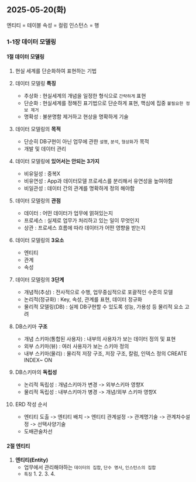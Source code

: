 ## 2025-05-20(화)

엔티티 = 테이블
속성 = 컬럼
인스턴스 = 행

### 1-1장 데이터 모델링

#### 1절 데이터 모델링
1. 현실 세계를 단순화하여 표현하는 기법

2. 데이터 모델링 **특징**
    - 추상화 : 현실세계의 개념을 일정한 형식으로 `간략하게` 표현
    - 단순화 : 현실세계를 정해진 표기법으로 단순하게 표현, 핵심에 집중 `불필요한 정보 제거`
    - 명확성 : 불분명함 제거하고 현상을 명확하게 기술

3. 데이터 모델링의 **목적**
    - 단순히 DB구현이 아닌 업무에 관한 `설명`, `분석`, `형상화`가 목적
    - 개발 및 데이터 관리

4. 데이터 모델링에 **있어서는 안되는 3가지**
    - 비유일성 : 중복X
    - 비유연성 : App과 데이터모델 프로세스를 분리해서 유연성을 높여야함
    - 비일관성 : 데이터 간의 관계를 명확하게 정의 해야함

5. 데이터 모델링의 **관점**
    - 데이터 : 어떤 데이터가 업무에 얽혀있는지
    - 프로세스 : 실제로 업무가 처리하고 있는 일이 무엇인지
    - 상관 : 프로세스 흐름에 따라 데이터가 어떤 영향을 받는지

6. 데이터 모델링의 **3요소**
    - 엔티티
    - 관계
    - 속성

7. 데이터 모델링의 **3단계**
    - 개념적(추상) : 전사적으로 수행, 업무중심적으로 포괄적인 수준의 모델
    - 논리적(정규화) : Key, 속성, 관계를 표현, 데이터 정규화
    - 물리적 모델링(DB) : 실제 DB구현할 수 있도록 성능, 가용성 등 물리적 요소 고려

8. DB스키마 **구조**
    - 개념 스키마(통합된 사용자) : 내부의 사용자가 보는 데이터 정의 및 표현
    - 외부 스키마(뷰) : 여러 사용자가 보는 스키마 정의
    - 내부 스키마(물리) : 물리적 저장 구조, 저장 구조, 칼럼, 인덱스 정의
    CREATE INDEX~ ON

9. DB스키마의 **독립성**
    - 논리적 독립성 : 개념스키마가 변경 -> 외부스키마 영향X
    - 물리적 독립성 : 내부스키마가 병경 -> 개념/외부 스키마 영향X

10. ERD 작성 순서
    - 엔티티 도출 -> 엔티티 배치 -> 엔티티 관계설정 -> 관계명기술 -> 관계차수설정 -> 선택사양기술
    - 도배관술차선

#### 2절 엔티티
1. **엔티티(Entity)**
    - 업무에서 관리해야하는 `데이터의 집합`, `단수 명사`, `인스턴스의 집합`
    - `특징`
        1. 
        2. 
        3. 
        4. 